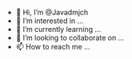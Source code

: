 - 👋 Hi, I’m @Javadmjch
- 👀 I’m interested in ...
- 🌱 I’m currently learning ...
- 💞️ I’m looking to collaborate on ...
- 📫 How to reach me ...

<!---
Javadmjch/Javadmjch is a ✨ special ✨ repository because its `README.md` (this file) appears on your GitHub profile.
You can click the Preview link to take a look at your changes.
--->
